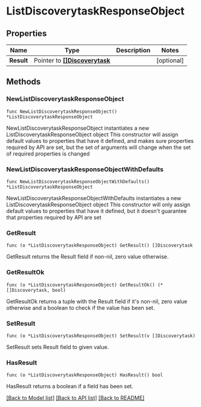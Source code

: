 # ListDiscoverytaskResponseObject

## Properties

Name | Type | Description | Notes
------------ | ------------- | ------------- | -------------
**Result** | Pointer to [**[]Discoverytask**](Discoverytask.md) |  | [optional] 

## Methods

### NewListDiscoverytaskResponseObject

`func NewListDiscoverytaskResponseObject() *ListDiscoverytaskResponseObject`

NewListDiscoverytaskResponseObject instantiates a new ListDiscoverytaskResponseObject object
This constructor will assign default values to properties that have it defined,
and makes sure properties required by API are set, but the set of arguments
will change when the set of required properties is changed

### NewListDiscoverytaskResponseObjectWithDefaults

`func NewListDiscoverytaskResponseObjectWithDefaults() *ListDiscoverytaskResponseObject`

NewListDiscoverytaskResponseObjectWithDefaults instantiates a new ListDiscoverytaskResponseObject object
This constructor will only assign default values to properties that have it defined,
but it doesn't guarantee that properties required by API are set

### GetResult

`func (o *ListDiscoverytaskResponseObject) GetResult() []Discoverytask`

GetResult returns the Result field if non-nil, zero value otherwise.

### GetResultOk

`func (o *ListDiscoverytaskResponseObject) GetResultOk() (*[]Discoverytask, bool)`

GetResultOk returns a tuple with the Result field if it's non-nil, zero value otherwise
and a boolean to check if the value has been set.

### SetResult

`func (o *ListDiscoverytaskResponseObject) SetResult(v []Discoverytask)`

SetResult sets Result field to given value.

### HasResult

`func (o *ListDiscoverytaskResponseObject) HasResult() bool`

HasResult returns a boolean if a field has been set.


[[Back to Model list]](../README.md#documentation-for-models) [[Back to API list]](../README.md#documentation-for-api-endpoints) [[Back to README]](../README.md)


